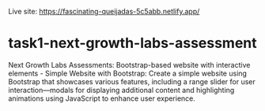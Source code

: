 Live site: https://fascinating-queijadas-5c5abb.netlify.app/

# task1-next-growth-labs-assessment
Next Growth Labs Assessments: Bootstrap-based website with interactive elements  - Simple Website with Bootstrap:  Create a simple website using Bootstrap that showcases various features, including a range slider for user interaction—modals for displaying additional content and highlighting animations using JavaScript to enhance user experience. 
